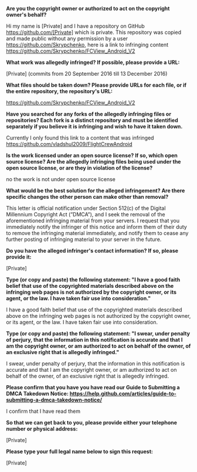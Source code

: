 __Are you the copyright owner or authorized to act on the copyright owner's behalf?__

Hi my name is [Private] and I have a repository on GitHub https://github.com/[Private] which is private. This repository was copied and made public without any permission by a user https://github.com/Skrypchenko, here is a link to infringing content https://github.com/Skrypchenko/FCView_Android_V2

__What work was allegedly infringed? If possible, please provide a URL:__

[Private] (commits from 20 September 2016 till 13 December 2016)

__What files should be taken down? Please provide URLs for each file, or if the entire repository, the repository's URL:__

https://github.com/Skrypchenko/FCView_Android_V2

__Have you searched for any forks of the allegedly infringing files or repositories? Each fork is a distinct repository and must be identified separately if you believe it is infringing and wish to have it taken down.__

Currently I only found this link to a content that was infringed https://github.com/vladshul2009/FlightCrewAndroid

__Is the work licensed under an open source license? If so, which open source license? Are the allegedly infringing files being used under the open source license, or are they in violation of the license?__

no the work is not under open source license

__What would be the best solution for the alleged infringement? Are there specific changes the other person can make other than removal?__

This letter is official notification under Section 512(c) of the Digital Millennium Copyright Act (”DMCA”), and I seek the removal of the aforementioned infringing material from your servers. I request that you immediately notify the infringer of this notice and inform them of their duty to remove the infringing material immediately, and notify them to cease any further posting of infringing material to your server in the future.

__Do you have the alleged infringer's contact information? If so, please provide it:__

[Private]

__Type (or copy and paste) the following statement: "I have a good faith belief that use of the copyrighted materials described above on the infringing web pages is not authorized by the copyright owner, or its agent, or the law. I have taken fair use into consideration."__

I have a good faith belief that use of the copyrighted materials described above on the infringing web pages is not authorized by the copyright owner, or its agent, or the law. I have taken fair use into consideration.

__Type (or copy and paste) the following statement: "I swear, under penalty of perjury, that the information in this notification is accurate and that I am the copyright owner, or am authorized to act on behalf of the owner, of an exclusive right that is allegedly infringed."__

I swear, under penalty of perjury, that the information in this notification is accurate and that I am the copyright owner, or am authorized to act on behalf of the owner, of an exclusive right that is allegedly infringed.

__Please confirm that you have you have read our Guide to Submitting a DMCA Takedown Notice: https://help.github.com/articles/guide-to-submitting-a-dmca-takedown-notice/__

I confirm that I have read them

__So that we can get back to you, please provide either your telephone number or physical address:__

[Private]

__Please type your full legal name below to sign this request:__

[Private]
